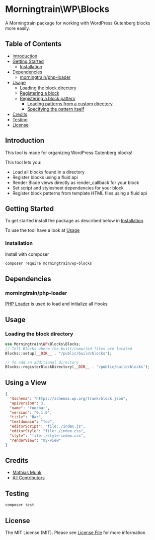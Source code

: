 # Morningtrain\WP\Blocks

A Morningtrain package for working with WordPress Gutenberg blocks more easily.

## Table of Contents

- [Introduction](#introduction)
- [Getting Started](#getting-started)
    - [Installation](#installation)
- [Dependencies](#dependencies)
    - [morningtrain/php-loader](#morningtrainphp-loader)
- [Usage](#usage)
    - [Loading the block directory](#loading-the-block-directory)
    - [Registering a block](#registering-a-block)
    - [Registering a block pattern](#registering-a-block-pattern)
      - [Loading patterns from a custom directory](#loading-patterns-from-a-custom-directory)
      - [Specifying the pattern itself](#specifying-the-pattern-itself)
- [Credits](#credits)
- [Testing](#testing)
- [License](#license)

## Introduction

This tool is made for organizing WordPress Gutenberg blocks!

This tool lets you:

- Load all blocks found in a directory
- Register blocks using a fluid api
- Render Blade views directly as render_callback for your block
- Set script and stylesheet dependencies for your block
- Register block patterns from template HTML files using a fluid api

## Getting Started

To get started install the package as described below in [Installation](#installation).

To use the tool have a look at [Usage](#usage)

### Installation

Install with composer

```bash
composer require morningtrain/wp-blocks
```

## Dependencies

### morningtrain/php-loader

[PHP Loader](https://github.com/Morning-Train/php-loader) is used to load and initialize all Hooks

## Usage

### Loading the block directory

```php
use Morningtrain\WP\Blocks\Blocks;
// Tell Blocks where the built/compiled files are located
Blocks::setup(__DIR__ . "/public/build/blocks");

// To add an additional directory
Blocks::registerBlockDirectory(__DIR__ . "/public/build/blocks");
```

## Using a View

```json
{
  "$schema": "https://schemas.wp.org/trunk/block.json",
  "apiVersion": 3,
  "name": "foo/bar",
  "version": "0.1.0",
  "title": "Bar",
  "textdomain": "foo",
  "editorScript": "file:./index.js",
  "editorStyle": "file:./index.css",
  "style": "file:./style-index.css",
  "renderView": "my-view"
}
```

## Credits

- [Mathias Munk](https://github.com/mrmoeg)
- [All Contributors](../../contributors)

## Testing

```bash
composer test
```

## License

The MIT License (MIT). Please see [License File](LICENSE) for more information.
